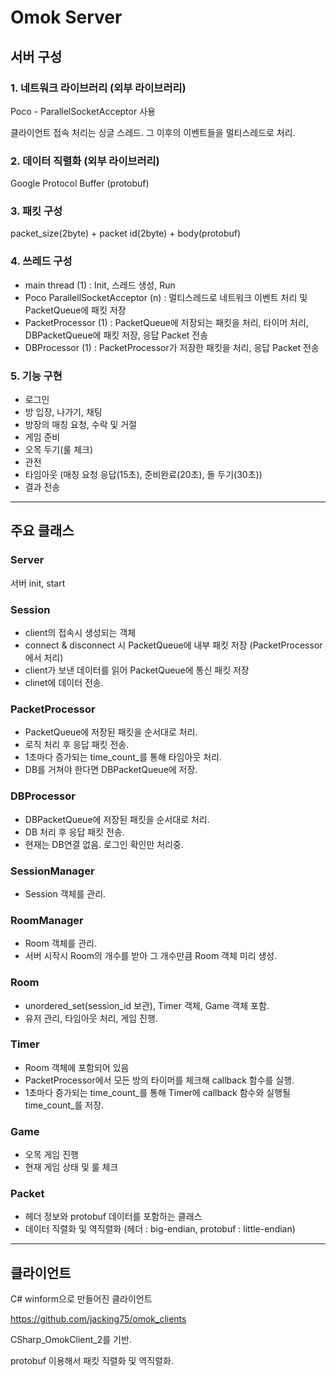 # Omok Server

## 서버 구성

### 1. 네트워크 라이브러리 (외부 라이브러리)
Poco - ParallelSocketAcceptor 사용

클라이언트 접속 처리는 싱글 스레드. 그 이후의 이벤트들을 멀티스레드로 처리. 

### 2. 데이터 직렬화 (외부 라이브러리)
Google Protocol Buffer (protobuf)

### 3. 패킷 구성
packet_size(2byte) + packet id(2byte) + body(protobuf)

### 4. 쓰레드 구성
- main thread (1) : Init, 스레드 생성, Run
- Poco ParallellSocketAcceptor (n) : 멀티스레드로 네트워크 이벤트 처리 및 PacketQueue에 패킷 저장
- PacketProcessor (1) : PacketQueue에 저장되는 패킷을 처리, 타이머 처리, DBPacketQueue에 패킷 저장, 응답 Packet 전송
- DBProcessor (1) : PacketProcessor가 저장한 패킷을 처리, 응답 Packet 전송


### 5. 기능 구현
- 로그인
- 방 입장, 나가기, 채팅
- 방장의 매칭 요청, 수락 및 거절
- 게임 준비
- 오목 두기(룰 체크)
- 관전
- 타임아웃 (매칭 요청 응답(15초), 준비완료(20초), 돌 두기(30초))
- 결과 전송

-------

## 주요 클래스

### Server
서버 init, start

### Session 
- client의 접속시 생성되는 객체
- connect & disconnect 시 PacketQueue에 내부 패킷 저장 (PacketProcessor에서 처리)
- client가 보낸 데이터를 읽어 PacketQueue에 통신 패킷 저장
- clinet에 데이터 전송.

### PacketProcessor
- PacketQueue에 저장된 패킷을 순서대로 처리.
- 로직 처리 후 응답 패킷 전송.
- 1초마다 증가되는 time_count_를 통해 타임아웃 처리.
- DB를 거쳐야 한다면 DBPacketQueue에 저장.

### DBProcessor
- DBPacketQueue에 저장된 패킷을 순서대로 처리.
- DB 처리 후 응답 패킷 전송.
- 현재는 DB연결 없음. 로그인 확인만 처리중.

### SessionManager
- Session 객체를 관리.

### RoomManager
- Room 객체를 관리.
- 서버 시작시 Room의 개수를 받아 그 개수만큼 Room 객체 미리 생성.

### Room
- unordered_set(session_id 보관), Timer 객체, Game 객체 포함.
- 유저 관리, 타임아웃 처리, 게임 진행.

### Timer
- Room 객체에 포함되어 있음
- PacketProcessor에서 모든 방의 타이머를 체크해 callback 함수를 실행.
- 1초마다 증가되는 time_count_를 통해 Timer에 callback 함수와 실행될 time_count_를 저장. 

### Game
- 오목 게임 진행
- 현재 게임 상태 및 룰 체크

### Packet
- 헤더 정보와 protobuf 데이터를 포함하는 클래스
- 데이터 직렬화 및 역직렬화 (헤더 : big-endian, protobuf : little-endian)

----

## 클라이언트

C# winform으로 만들어진 클라이언트

https://github.com/jacking75/omok_clients

CSharp_OmokClient_2를 기반.

protobuf 이용해서 패킷 직렬화 및 역직렬화.
